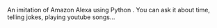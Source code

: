 An imitation of Amazon Alexa using Python . You can ask it about time, telling jokes, playing youtube songs...
